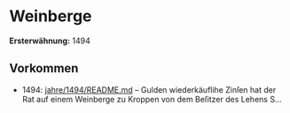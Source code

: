 # Weinberge

**Ersterwähnung:** 1494

## Vorkommen
- 1494: [jahre/1494/README.md](../jahre/1494/README.md) – Gulden wiederkäuflihe Zinſen hat der
Rat auf einem Weinberge zu Kroppen von dem Beſitzer
des Lehens S...
